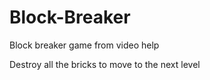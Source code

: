 # Block-Breaker
 Block breaker game from video help

Destroy all the bricks to move to the next level

